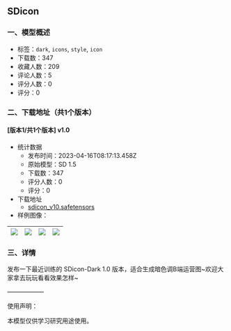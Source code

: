 ## SDicon
### 一、模型概述

- 标签：`dark`, `icons`, `style`, `icon`
- 下载数：347
- 收藏人数：209
- 评论人数：5
- 评分人数：0
- 评分：0

### 二、下载地址（共1个版本）

#### [版本1/共1个版本] v1.0

- 统计数据
  - 发布时间：2023-04-16T08:17:13.458Z
  - 原始模型：SD 1.5
  - 下载数：347
  - 评分人数：0
  - 评分：0
- 下载地址
  - [sdicon_v10.safetensors](https://civitai.com/api/download/models/46533)
- 样例图像：

| <img src="https://image.civitai.com/xG1nkqKTMzGDvpLrqFT7WA/659b0deb-9e3e-493a-aa47-0274807d6800/width=450/506600.jpeg" /> | <img src="https://image.civitai.com/xG1nkqKTMzGDvpLrqFT7WA/99bcd72c-b340-426a-47e4-43e8147a3100/width=450/506444.jpeg" /> | <img src="https://image.civitai.com/xG1nkqKTMzGDvpLrqFT7WA/0e106825-73a7-43c8-a04b-e368aa08a800/width=450/506456.jpeg" /> | <img src="https://image.civitai.com/xG1nkqKTMzGDvpLrqFT7WA/52c32f08-7989-4266-09a6-4a1c5f754a00/width=450/506476.jpeg" /> |
| ---- | ---- | ---- | ---- |


### 三、详情
<p>发布一下最近训练的 SDicon-Dark 1.0 版本，适合生成暗色调B端运营图~欢迎大家拿去玩玩看看效果怎样~</p><p>——————</p><p>使用声明：</p><p>本模型仅供学习研究用途使用。</p><p></p>